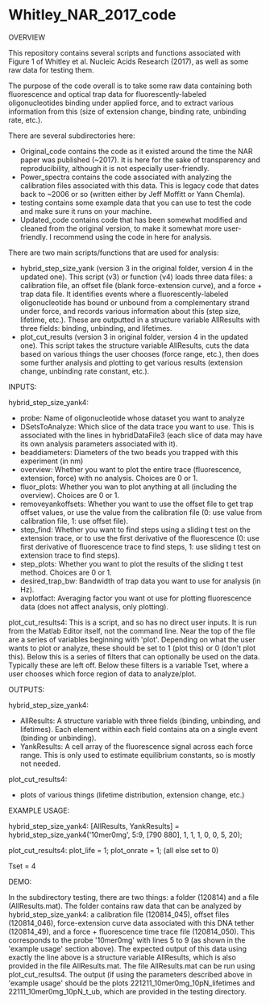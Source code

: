 # Whitley_NAR_2017_code
 
OVERVIEW

This repository contains several scripts and functions associated with Figure 1 of Whitley et al. Nucleic Acids Research (2017), as well as some raw data for testing them.

The purpose of the code overall is to take some raw data containing both fluorescence and optical trap data for fluorescently-labeled oligonucleotides binding under applied force, and to extract various information from this (size of extension change, binding rate, unbinding rate, etc.).

There are several subdirectories here:
- Original_code contains the code as it existed around the time the NAR paper was published (~2017). It is here for the sake of transparency and reproducibility, although it is not especially user-friendly.
- Power_spectra contains the code associated with analyzing the calibration files associated with this data. This is legacy code that dates back to ~2006 or so (written either by Jeff Moffitt or Yann Chemla).
- testing contains some example data that you can use to test the code and make sure it runs on your machine.
- Updated_code contains code that has been somewhat modified and cleaned from the original version, to make it somewhat more user-friendly. I recommend using the code in here for analysis.

There are two main scripts/functions that are used for analysis:
- hybrid_step_size_yank (version 3 in the original folder, version 4 in the updated one). This script (v3) or function (v4) loads three data files: a calibration file, an offset file (blank force-extension curve), and a force + trap data file. It identifies events where a fluorescently-labeled oligonucleotide has bound or unbound from a complementary strand under force, and records various information about this (step size, lifetime, etc.). These are outputted in a structure variable AllResults with three fields: binding, unbinding, and lifetimes.
- plot_cut_results (version 3 in original folder, version 4 in the updated one). This script takes the structure variable AllResults, cuts the data based on various things the user chooses (force range, etc.), then does some further analysis and plotting to get various results (extension change, unbinding rate constant, etc.).

INPUTS:

hybrid_step_size_yank4:
- probe: Name of oligonucleotide whose dataset you want to analyze
- DSetsToAnalyze: Which slice of the data trace you want to use. This is associated with the lines in hybridDataFile3 (each slice of data may have its own analysis parameters associated with it).
- beaddiameters: Diameters of the two beads you trapped with this experiment (in nm)
- overview: Whether you want to plot the entire trace (fluorescence, extension, force) with no analysis. Choices are 0 or 1.
- fluor_plots: Whether you wan to plot anything at all (including the overview). Choices are 0 or 1.
- removeyankoffsets: Whether you want to use the offset file to get trap offset values, or use the value from the calibration file (0: use value from calibration file, 1: use offset file).
- step_find: Whether you want to find steps using a sliding t test on the extension trace, or to use the first derivative of the fluorescence (0: use first derivative of fluorescence trace to find steps, 1: use sliding t test on extension trace to find steps).
- step_plots: Whether you want to plot the results of the sliding t test method. Choices are 0 or 1.
- desired_trap_bw: Bandwidth of trap data you want to use for analysis (in Hz).
- avplotfact: Averaging factor you want ot use for plotting fluorescence data (does not affect analysis, only plotting).

plot_cut_results4: This is a script, and so has no direct user inputs. It is run from the Matlab Editor itself, not the command line. Near the top of the file are a series of variables beginning with 'plot'. Depending on what the user wants to plot or analyze, these should be set to 1 (plot this) or 0 (don't plot this). Below this is a series of filters that can optionally be used on the data. Typically these are left off. Below these filters is a variable Tset, where a user chooses which force region of data to analyze/plot.

OUTPUTS:

hybrid_step_size_yank4:
- AllResults: A structure variable with three fields (binding, unbinding, and lifetimes). Each element within each field contains ata on a single event (binding or unbinding).
- YankResults: A cell array of the fluorescence signal across each force range. This is only used to estimate equilibrium constants, so is mostly not needed.

plot_cut_results4:
- plots of various things (lifetime distribution, extension change, etc.)

EXAMPLE USAGE:

hybrid_step_size_yank4:
[AllResults, YankResults] = hybrid_step_size_yank4('10mer0mg', 5:9, [790 880], 1, 1, 1, 0, 0, 5, 20);

plot_cut_results4:
plot_life = 1;
plot_onrate = 1;
(all else set to 0)

Tset = 4

DEMO:

In the subdirectory testing, there are two things: a folder (120814) and a file (AllResults.mat). The folder contains raw data that can be analyzed by hybrid_step_size_yank4: a calibration file (120814_045), offset files (120814_046), force-extension curve data associated with this DNA tether (120814_49), and a force + fluorescence time trace file (120814_050). This corresponds to the probe '10mer0mg' with lines 5 to 9 (as shown in the 'example usage' section above). The expected output of this data using exactly the line above is a structure variable AllResults, which is also provided in the file AllResults.mat. The file AllResults.mat can be run using plot_cut_results4. The output (if using the parameters described above in 'example usage' should be the plots 221211_10mer0mg_10pN_lifetimes and 22111_10mer0mg_10pN_t_ub, which are provided in the testing directory.
